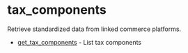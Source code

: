 # tax_components

Retrieve standardized data from linked commerce platforms.


* [get_tax_components](gettaxcomponents.md) - List tax components